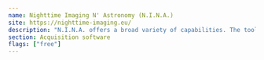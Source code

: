 ```yaml
---
name: Nighttime Imaging N' Astronomy (N.I.N.A.)
site: https://nighttime-imaging.eu/
description: "N.I.N.A. offers a broad variety of capabilities. The toolset spans from choosing, framing, focusing, centering and imaging one or multiple targets and much more."
section: Acquisition software
flags: ["free"]
---
```

